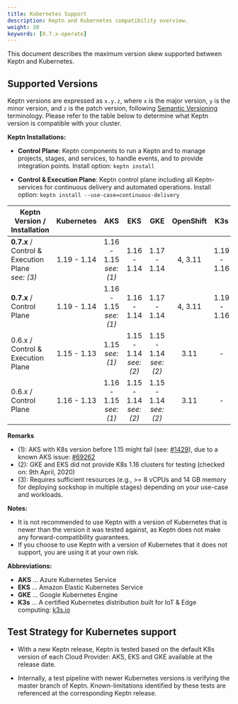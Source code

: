 ```yaml
---
title: Kubernetes Support
description: Keptn and Kubernetes compatibility overview.
weight: 30
keywords: [0.7.x-operate]
---
```


This document describes the maximum version skew supported between Keptn and Kubernetes.

## Supported Versions

Keptn versions are expressed as `x.y.z`, where `x` is the major version, `y` is the minor version, and `z` is the patch version, following [Semantic Versioning](https://semver.org/spec/v2.0.0.html) terminology. Please refer to the table below to determine what Keptn version is compatible with your cluster.

**Keptn Installations:**

* **Control Plane**: Keptn components to run a Keptn and to manage projects, stages, and services, to handle events, and to provide integration points. Install option: `keptn install`

* **Control & Execution Plane**: Keptn control plane including all Keptn-services for continuous delivery and automated operations. Install option: `keptn install --use-case=continuous-delivery`

<!-- use https://www.tablesgenerator.com/markdown_tables# for editing -->

| Keptn Version /<br>Installation                         | Kubernetes        | AKS               | EKS                   | GKE               | OpenShift   | K3s         | Minikube                                         | MicroK8s       | Minishift                 |
|---------------------------------------------------------|:-----------------:|:-----------------:|:---------------------:|:-----------------:|:-----------:|:-----------:|:------------------------------------------------:|:--------------:|:--------------------------|
| **0.7.x** / <br>Control & Execution Plane<br>*see: (3)* | 1.19 - 1.14 | 1.16 - 1.15<br>*see: (1)* | 1.16 - 1.14         | 1.17 - 1.14       | 4, 3.11     | 1.19 - 1.16 | 1.10.1<br>(K8s:1.18.2) -<br> 1.3.1<br>(K8s:1.15) | -              | 1.34.2<br>(K8s: 1.11)     |
| **0.7.x** / <br>Control Plane                           | 1.19 - 1.14 | 1.16 - 1.15<br>*see: (1)* | 1.16 - 1.14         | 1.17 - 1.14       | 4, 3.11     | 1.19 - 1.16 | 1.10.1<br>(K8s:1.18.2) -<br> 1.3.1<br>(K8s:1.15) | 1.19 - 1.16    | 1.34.2<br>(K8s: 1.11)     |
| 0.6.x / <br>Control & Execution Plane              | 1.15 - 1.13 | 1.15<br>*see: (1)*        | 1.15 - 1.14<br>*see: (2)* | 1.15 - 1.14<br>*see: (2)* | 3.11 | -         | -                                                | -              | 1.34.2<br>(K8s: 1.11)     |
| 0.6.x / <br>Control Plane                          | 1.16 - 1.13 | 1.16 - 1.15<br>*see: (1)* | 1.15 - 1.14<br>*see: (2)* | 1.15 - 1.14<br>*see: (2)* | 3.11 | -         | 1.2<br>(K8s:1.15)                                | 1.18           | 1.34.2<br>(K8s: 1.11)     |

**Remarks**

* (1): AKS with K8s version before 1.15 might fail (see: [#1429](https://github.com/keptn/keptn/issues/1429)), due to a known AKS issue: [#69262](https://github.com/kubernetes/kubernetes/issues/69262)
* (2): GKE and EKS did not provide K8s 1.16 clusters for testing (checked on: 9th April, 2020)
* (3): Requires sufficient resources (e.g., >= 8 vCPUs and 14 GB memory for deploying sockshop in multiple stages) depending on your use-case and workloads.

**Notes:**

* It is not recommended to use Keptn with a version of Kubernetes that is newer than the version it was tested against, as Keptn does not make any forward-compatibility guarantees.
* If you choose to use Keptn with a version of Kubernetes that it does not support, you are using it at your own risk.

**Abbreviations:**

* **AKS** ... Azure Kubernetes Service
* **EKS** ... Amazon Elastic Kubernetes Service
* **GKE** ... Google Kubernetes Engine
* **K3s** ... A certified Kubernetes distribution built for IoT & Edge computing: [k3s.io](https://k3s.io/)

## Test Strategy for Kubernetes support

* With a new Keptn release, Keptn is tested based on the default K8s version of each Cloud Provider: AKS, EKS and GKE available at the release date.

* Internally, a test pipeline with newer Kubernetes versions is verifying the master branch of Keptn. Known-limitations identified by these tests are referenced at the corresponding Keptn release. 
